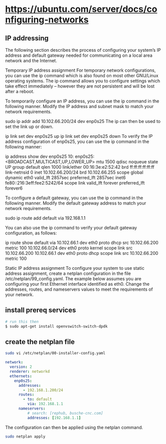 # https://ubuntu.com/server/docs/configuring-networks

## IP addressing
The following section describes the process of configuring your system’s IP address and default gateway needed for communicating on a local area network and the Internet.

Temporary IP address assignment
For temporary network configurations, you can use the ip command which is also found on most other GNU/Linux operating systems. The ip command allows you to configure settings which take effect immediately – however they are not persistent and will be lost after a reboot.

To temporarily configure an IP address, you can use the ip command in the following manner. Modify the IP address and subnet mask to match your network requirements.

sudo ip addr add 10.102.66.200/24 dev enp0s25
The ip can then be used to set the link up or down.

ip link set dev enp0s25 up
ip link set dev enp0s25 down
To verify the IP address configuration of enp0s25, you can use the ip command in the following manner:

ip address show dev enp0s25
10: enp0s25: <BROADCAST,MULTICAST,UP,LOWER_UP> mtu 1500 qdisc noqueue state UP group default qlen 1000
    link/ether 00:16:3e:e2:52:42 brd ff:ff:ff:ff:ff:ff link-netnsid 0
    inet 10.102.66.200/24 brd 10.102.66.255 scope global dynamic eth0
       valid_lft 2857sec preferred_lft 2857sec
    inet6 fe80::216:3eff:fee2:5242/64 scope link
       valid_lft forever preferred_lft forever6

To configure a default gateway, you can use the ip command in the following manner. Modify the default gateway address to match your network requirements.

sudo ip route add default via 192.168.1.1

You can also use the ip command to verify your default gateway configuration, as follows:

ip route show
default via 10.102.66.1 dev eth0 proto dhcp src 10.102.66.200 metric 100
10.102.66.0/24 dev eth0 proto kernel scope link src 10.102.66.200
10.102.66.1 dev eth0 proto dhcp scope link src 10.102.66.200 metric 100 

Static IP address assignment
To configure your system to use static address assignment, create a netplan configuration in the file /etc/netplan/99_config.yaml. The example below assumes you are configuring your first Ethernet interface identified as eth0. Change the addresses, routes, and nameservers values to meet the requirements of your network.

## install prereq services

```bash
# run this then
$ sudo apt-get install openvswitch-switch-dpdk
```

## create the netplan file

```bash
sudo vi /etc/netplan/00-installer-config.yaml
```


```yaml
network:
  version: 2
  renderer: networkd
  ethernets:
    enp0s25:
      addresses:
        - 192.168.1.200/24
      routes:
        - to: default
          via: 192.168.1.1
      nameservers:
          # search: [rephub, busche-cnc.com]
          addresses: [192.168.1.1]
```

The configuration can then be applied using the netplan command.
```bash
sudo netplan apply
```
